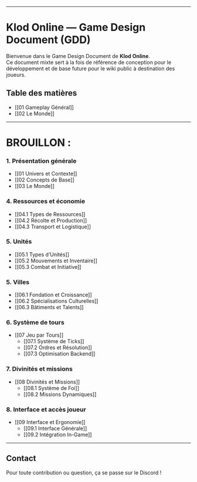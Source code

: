 ______
# Klod Online — Game Design Document (GDD)

Bienvenue dans le Game Design Document de **Klod Online**.  
Ce document mixte sert à la fois de référence de conception pour le développement et de base future pour le wiki public à destination des joueurs.
## Table des matières
 - [[01 Gameplay Général]]
 - [[02 Le Monde]]


____
# BROUILLON : 
### 1. Présentation générale
- [[01 Univers et Contexte]]
- [[02 Concepts de Base]]
- [[03 Le Monde]]
### 4. Ressources et économie
  - [[04.1 Types de Ressources]]
  - [[04.2 Récolte et Production]]
  - [[04.3 Transport et Logistique]]
### 5. Unités
  - [[05.1 Types d’Unités]]
  - [[05.2 Mouvements et Inventaire]]
  - [[05.3 Combat et Initiative]]
### 5. Villes
  - [[06.1 Fondation et Croissance]]
  - [[06.2 Spécialisations Culturelles]]
  - [[06.3 Bâtiments et Talents]]

### 6. Système de tours
- [[07 Jeu par Tours]]
  - [[07.1 Système de Ticks]]
  - [[07.2 Ordres et Résolution]]
  - [[07.3 Optimisation Backend]]
### 7. Divinités et missions
- [[08 Divinités et Missions]]
  - [[08.1 Système de Foi]]
  - [[08.2 Missions Dynamiques]]

### 8. Interface et accès joueur
- [[09 Interface et Ergonomie]]
  - [[09.1 Interface Générale]]
  - [[09.2 Intégration In-Game]]

---

## Contact

Pour toute contribution ou question, ça se passe sur le Discord !